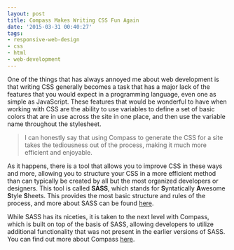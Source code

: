 ```yaml
---
layout: post
title: Compass Makes Writing CSS Fun Again
date: '2015-03-31 00:40:27'
tags:
- responsive-web-design
- css
- html
- web-development
---
```


One of the things that has always annoyed me about web development is that writing CSS generally becomes a task that has a major lack of the features that you would expect in a programming language, even one as simple as JavaScript. These features that would be wonderful to have when working with CSS are the ability to use variables to define a set of basic colors that are in use across the site in one place, and then use the variable name throughout the stylesheet.

> I can honestly say that using Compass to generate the CSS for a site takes the tediousness out of the process, making it much more efficient and enjoyable.

As it happens, there is a tool that allows you to improve CSS in these ways and more, allowing you to structure your CSS in a more efficient method than can typically be created by all but the most organized developers or designers. This tool is called **SASS**, which stands for **S**yntatically **A**wesome **S**tyle **S**heets. This provides the most basic structure and rules of the process, and more about SASS can be found [here](http://sass-lang.com/).

While SASS has its niceties, it is taken to the next level with Compass, which is built on top of the basis of SASS, allowing developers to utilize additional functionality that was not present in the earlier versions of SASS. You can find out more about Compass [here](http://compass-style.org/).

